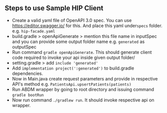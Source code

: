 ## Steps to use Sample HIP Client

- Create a valid yaml file of OpenAPI 3.0 spec. You can use https://editor.swagger.io/ for this. And place this yaml
  under`specs` folder. e.g. `hip-facade.yaml`
- build.gradle > openApiGenerate > mention this file name in inputSpec and you can provide some output folder name e.g. 
  `generated` as outputSpec
- Run command ``gradle openApiGenerate``. This should generate client code required to invoke your api inside given output folder/
- setting.gradle > add `include 'generated'`
- Add `implementation project(':generated')` to build.gradle dependencies.
- Now in Main.java create request parameters and provide in respective API's method e.g. `PatientsApi.upsertPatients(patients)`
- Run ABDM wrapper by going to root directory and issuing command ``gradle bootRun``
- Now run command ``./gradlew run``. It should invoke respective api on wrapper.